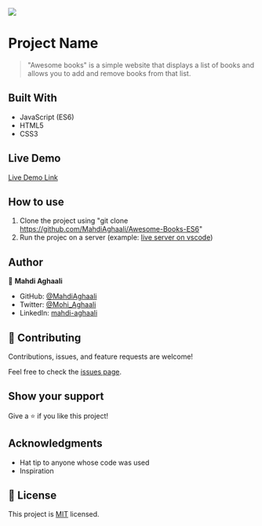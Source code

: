 ![](https://img.shields.io/badge/Microverse-blueviolet)

# Project Name

> "Awesome books" is a simple website that displays a list of books and allows you to add and remove books from that list.


## Built With

- JavaScript (ES6)
- HTML5
- CSS3

## Live Demo

[Live Demo Link](https://mahdiaghaali.github.io/Awesome-Books-ES6/)

## How to use

1. Clone the project using "git clone https://github.com/MahdiAghaali/Awesome-Books-ES6"
2. Run the projec on a server (example: [live server on vscode](https://marketplace.visualstudio.com/items?itemName=ritwickdey.LiveServer))

## Author

👤 **Mahdi Aghaali**

- GitHub: [@MahdiAghaali](https://github.com/MahdiAghaali)
- Twitter: [@Mohi_Aghaali](https://twitter.com/Mohi_Aghaali)
- LinkedIn: [mahdi-aghaali](https://www.linkedin.com/in/mahdi-aghaali/)

## 🤝 Contributing

Contributions, issues, and feature requests are welcome!

Feel free to check the [issues page](../../issues/).

## Show your support

Give a ⭐️ if you like this project!

## Acknowledgments

- Hat tip to anyone whose code was used
- Inspiration

## 📝 License

This project is [MIT](./LICENSE) licensed.
